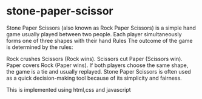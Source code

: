 # stone-paper-scissor
Stone Paper Scissors (also known as Rock Paper Scissors) is a simple hand game usually played between two people. Each player simultaneously forms one of three shapes with their hand
Rules
The outcome of the game is determined by the rules:

Rock crushes Scissors (Rock wins).
Scissors cut Paper (Scissors win).
Paper covers Rock (Paper wins).
If both players choose the same shape, the game is a tie and usually replayed.
Stone Paper Scissors is often used as a quick decision-making tool because of its simplicity and fairness.

This is implemented using html,css and javascript
